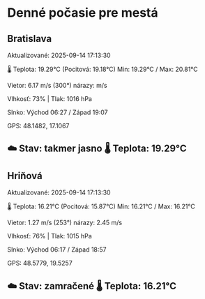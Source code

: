 ﻿# Denné počasie pre mestá

## Bratislava
Aktualizované: 2025-09-14 17:13:30

🌡️ Teplota: 19.29°C 
(Pocitová: 19.18°C)
Min: 19.29°C / Max: 20.81°C

Vietor: 6.17 m/s    (300°) 
nárazy:  m/s

Vlhkosť: 73% | Tlak: 1016 hPa

Slnko: Východ 06:27 / Západ 19:07

GPS: 48.1482, 17.1067

☁️ Stav: takmer jasno        🌡️ Teplota: 19.29°C
---

## Hriňová
Aktualizované: 2025-09-14 17:13:30

🌡️ Teplota: 16.21°C 
(Pocitová: 15.87°C)
Min: 16.21°C / Max: 16.21°C

Vietor: 1.27 m/s (253°)
nárazy: 2.45 m/s

Vlhkosť: 76% | Tlak: 1015 hPa

Slnko: Východ 06:17 / Západ 18:57

GPS: 48.5779, 19.5257

☁️ Stav: zamračené        🌡️ Teplota: 16.21°C
---
